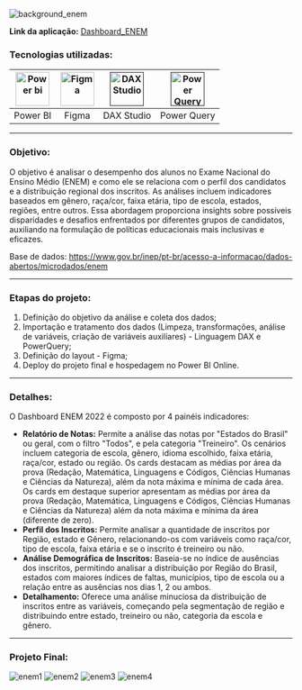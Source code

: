 ![background_enem](https://github.com/AlbertoFAraujo/PBI_DashboardSAC/assets/105552990/ce2a15e9-4540-4b1d-8b7a-344ef5a6daf5)

**Link da aplicação:** [Dashboard_ENEM](https://app.powerbi.com/view?r=eyJrIjoiOTFhMDlkOTktODVmYi00YzUxLWJkZGYtZTA0ZTc2NjA5ZGFkIiwidCI6IjFlNDMyOWIyLWNiOWYtNDM0Yy1iM2FjLTBhMmFiMTAxNTRlZiJ9)

### Tecnologias utilizadas: 
| [<img align="center" alt="Power bi" height="60" width="60" src="https://github.com/AlbertoFAraujo/PBI_DashboardSAC/assets/105552990/d239f769-5b2a-4cf0-8198-441a8adcbda0">](https://powerbi.microsoft.com/pt-br/desktop/) | [<img align="center" alt="Figma" height="60" width="60" src="https://github.com/AlbertoFAraujo/PBI_DashboardSAC/assets/105552990/41c4197b-df11-4c43-8b84-6af9f1edbddb">](https://www.streamlit.io/) | [<img align="center" alt="DAX Studio" height="60" width="60" src="https://github.com/AlbertoFAraujo/PBI_DashboardSAC/assets/105552990/e2c6fb50-3e25-4a91-91c1-5c3262c083c4">]() | [<img align="center" alt="Power Query" height="60" width="60" src="https://github.com/AlbertoFAraujo/PBI_DashboardSAC/assets/105552990/b41eddea-d513-4e3b-82de-d1dab2897e88">]() | 
|:---:|:---:|:---:|:---:|
| Power BI | Figma | DAX Studio | Power Query |
<hr>

### Objetivo: 

O objetivo é analisar o desempenho dos alunos no Exame Nacional do Ensino Médio (ENEM) e como ele se relaciona com o perfil dos candidatos e a distribuição regional dos inscritos. As análises incluem indicadores baseados em gênero, raça/cor, faixa etária, tipo de escola, estados, regiões, entre outros. Essa abordagem proporciona insights sobre possíveis disparidades e desafios enfrentados por diferentes grupos de candidatos, auxiliando na formulação de políticas educacionais mais inclusivas e eficazes.

Base de dados: https://www.gov.br/inep/pt-br/acesso-a-informacao/dados-abertos/microdados/enem
<hr>

### Etapas do projeto:

1. Definição do objetivo da análise e coleta dos dados;
2. Importação e tratamento dos dados (Limpeza, transformações, análise de variáveis, criação de variáveis auxiliares) - Linguagem DAX e PowerQuery;
3. Definição do layout - Figma;
4. Deploy do projeto final e hospedagem no Power BI Online.
<hr>


### Detalhes:

O Dashboard ENEM 2022 é composto por 4 painéis indicadores:
- **Relatório de Notas:** Permite a análise das notas por "Estados do Brasil" ou geral, com o filtro "Todos", e pela categoria "Treineiro". Os cenários incluem categoria de escola, gênero, idioma escolhido, faixa etária, raça/cor, estado ou região. Os cards destacam as médias por área da prova (Redação, Matemática, Linguagens e Códigos, Ciências Humanas e Ciências da Natureza), além da nota máxima e mínima de cada área.
Os cards em destaque superior apresentam as médias por área da prova (Redação, Matemática, Linguagens e Códigos, Ciências Humanas e Ciências da Natureza) além da nota máxima e mínima da área (diferente de zero).
- **Perfil dos Inscritos:** Permite analisar a quantidade de inscritos por Região, estado e Gênero, relacionando-os com variáveis como raça/cor, tipo de escola, faixa etária e se o inscrito é treineiro ou não.
- **Análise Demográfica de Inscritos:** Baseia-se no índice de ausências dos inscritos, permitindo analisar a distribuição por Região do Brasil, estados com maiores índices de faltas, municípios, tipo de escola ou a relação entre as ausências nos dias 1, 2 ou ambos.
- **Detalhamento:** Oferece uma análise minuciosa da distribuição de inscritos entre as variáveis, começando pela segmentação de região e distribuindo entre estado, treineiro ou não, categoria da escola e gênero.
<hr>

### Projeto Final:
![enem1](https://github.com/AlbertoFAraujo/PBI_DashboardSAC/assets/105552990/e70853e3-b8a3-4ad8-b5d4-78810639a042)
![enem2](https://github.com/AlbertoFAraujo/PBI_DashboardSAC/assets/105552990/009fcfe0-cae3-4b06-b5c2-4378aba786e9)
![enem3](https://github.com/AlbertoFAraujo/PBI_DashboardSAC/assets/105552990/f4585139-75b2-4176-a134-86d44de442d6)
![enem4](https://github.com/AlbertoFAraujo/PBI_DashboardSAC/assets/105552990/22191635-25d1-40f1-8639-997e2e792647)
